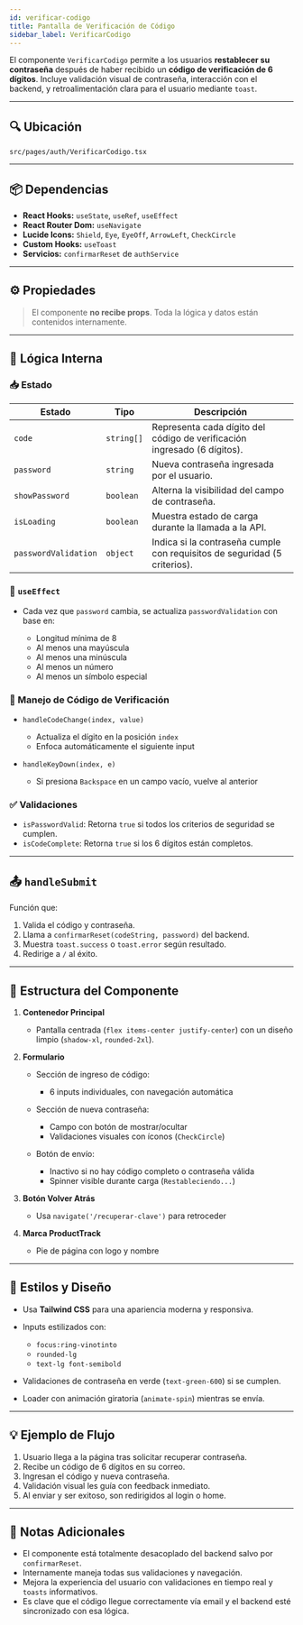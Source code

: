 ```yaml
---
id: verificar-codigo
title: Pantalla de Verificación de Código
sidebar_label: VerificarCodigo
---
```


El componente `VerificarCodigo` permite a los usuarios **restablecer su contraseña** después de haber recibido un **código de verificación de 6 dígitos**. Incluye validación visual de contraseña, interacción con el backend, y retroalimentación clara para el usuario mediante `toast`.

---

## 🔍 Ubicación

`src/pages/auth/VerificarCodigo.tsx`

---

## 📦 Dependencias

* **React Hooks:** `useState`, `useRef`, `useEffect`
* **React Router Dom:** `useNavigate`
* **Lucide Icons:** `Shield`, `Eye`, `EyeOff`, `ArrowLeft`, `CheckCircle`
* **Custom Hooks:** `useToast`
* **Servicios:** `confirmarReset` de `authService`

---

## ⚙️ Propiedades

> El componente **no recibe props**. Toda la lógica y datos están contenidos internamente.

---

## 🧠 Lógica Interna

### 📥 Estado

| Estado               | Tipo       | Descripción                                                               |
| -------------------- | ---------- | ------------------------------------------------------------------------- |
| `code`               | `string[]` | Representa cada dígito del código de verificación ingresado (6 dígitos).  |
| `password`           | `string`   | Nueva contraseña ingresada por el usuario.                                |
| `showPassword`       | `boolean`  | Alterna la visibilidad del campo de contraseña.                           |
| `isLoading`          | `boolean`  | Muestra estado de carga durante la llamada a la API.                      |
| `passwordValidation` | `object`   | Indica si la contraseña cumple con requisitos de seguridad (5 criterios). |

### 🔁 `useEffect`

* Cada vez que `password` cambia, se actualiza `passwordValidation` con base en:

  * Longitud mínima de 8
  * Al menos una mayúscula
  * Al menos una minúscula
  * Al menos un número
  * Al menos un símbolo especial

### 🔢 Manejo de Código de Verificación

* `handleCodeChange(index, value)`

  * Actualiza el dígito en la posición `index`
  * Enfoca automáticamente el siguiente input
* `handleKeyDown(index, e)`

  * Si presiona `Backspace` en un campo vacío, vuelve al anterior

### ✅ Validaciones

* `isPasswordValid`: Retorna `true` si todos los criterios de seguridad se cumplen.
* `isCodeComplete`: Retorna `true` si los 6 dígitos están completos.

---

## 📤 `handleSubmit`

Función que:

1. Valida el código y contraseña.
2. Llama a `confirmarReset(codeString, password)` del backend.
3. Muestra `toast.success` o `toast.error` según resultado.
4. Redirige a `/` al éxito.

---

## 🧱 Estructura del Componente

1. **Contenedor Principal**

   * Pantalla centrada (`flex items-center justify-center`) con un diseño limpio (`shadow-xl`, `rounded-2xl`).

2. **Formulario**

   * Sección de ingreso de código:

     * 6 inputs individuales, con navegación automática
   * Sección de nueva contraseña:

     * Campo con botón de mostrar/ocultar
     * Validaciones visuales con íconos (`CheckCircle`)
   * Botón de envío:

     * Inactivo si no hay código completo o contraseña válida
     * Spinner visible durante carga (`Restableciendo...`)

3. **Botón Volver Atrás**

   * Usa `navigate('/recuperar-clave')` para retroceder

4. **Marca ProductTrack**

   * Pie de página con logo y nombre

---

## 🎨 Estilos y Diseño

* Usa **Tailwind CSS** para una apariencia moderna y responsiva.
* Inputs estilizados con:

  * `focus:ring-vinotinto`
  * `rounded-lg`
  * `text-lg font-semibold`
* Validaciones de contraseña en verde (`text-green-600`) si se cumplen.
* Loader con animación giratoria (`animate-spin`) mientras se envía.

---

## 💡 Ejemplo de Flujo

1. Usuario llega a la página tras solicitar recuperar contraseña.
2. Recibe un código de 6 dígitos en su correo.
3. Ingresan el código y nueva contraseña.
4. Validación visual les guía con feedback inmediato.
5. Al enviar y ser exitoso, son redirigidos al login o home.

---

## 📝 Notas Adicionales

* El componente está totalmente desacoplado del backend salvo por `confirmarReset`.
* Internamente maneja todas sus validaciones y navegación.
* Mejora la experiencia del usuario con validaciones en tiempo real y `toasts` informativos.
* Es clave que el código llegue correctamente vía email y el backend esté sincronizado con esa lógica.